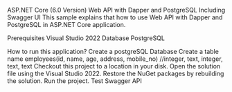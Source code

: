 ASP.NET Core (6.0 Version) Web API with Dapper and PostgreSQL Including Swagger UI
This sample explains that how to use Web API with Dapper and PostgreSQL in ASP.NET Core application.

Prerequisites
Visual Studio 2022
Database PostgreSQL

How to run this application?
Create a postgreSQL Database
Create a table name employees(id, name, age, address, mobile_no) //integer, text, integer, text, text
Checkout this project to a location in your disk.
Open the solution file using the Visual Studio 2022.
Restore the NuGet packages by rebuilding the solution.
Run the project.
Test Swagger API
